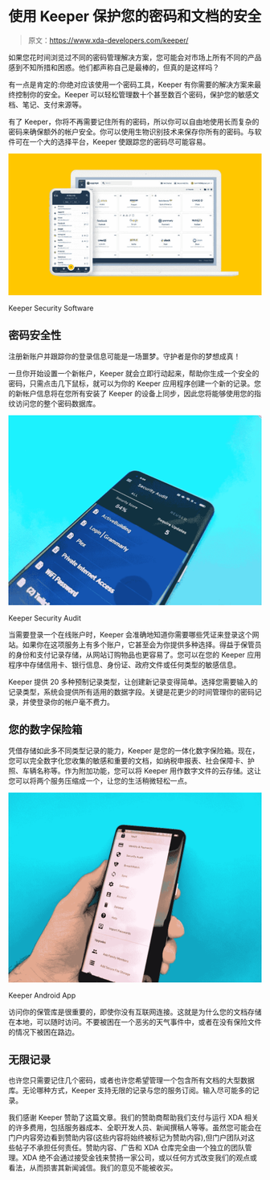 # 使用 Keeper 保护您的密码和文档的安全

> 原文：<https://www.xda-developers.com/keeper/>

如果您花时间浏览过不同的密码管理解决方案，您可能会对市场上所有不同的产品感到不知所措和困惑。他们都声称自己是最棒的，但真的是这样吗？

有一点是肯定的:你绝对应该使用一个密码工具，Keeper 有你需要的解决方案来最终控制你的安全。Keeper 可以轻松管理数十个甚至数百个密码，保护您的敏感文档、笔记、支付来源等。

有了 Keeper，你将不再需要记住所有的密码，所以你可以自由地使用长而复杂的密码来确保额外的帐户安全。你可以使用生物识别技术来保存你所有的密码。与软件可在一个大的选择平台，Keeper 使跟踪您的密码尽可能容易。

 <picture>![](img/dd9a285beb3f952b52461d2734c1fe20.png)</picture> 

Keeper Security Software

## 密码安全性

注册新账户并跟踪你的登录信息可能是一场噩梦。守护者是你的梦想成真！

一旦你开始设置一个新帐户，Keeper 就会立即行动起来，帮助你生成一个安全的密码，只需点击几下鼠标，就可以为你的 Keeper 应用程序创建一个新的记录。您的新帐户信息将在您所有安装了 Keeper 的设备上同步，因此您将能够使用您的指纹访问您的整个密码数据库。

 <picture>![](img/8da8d5ef95f706817ce5b2b9ed162ed4.png)</picture> 

Keeper Security Audit

当需要登录一个在线账户时，Keeper 会准确地知道你需要哪些凭证来登录这个网站。如果你在这项服务上有多个账户，它甚至会为你提供多种选择。得益于保管员的身份和支付记录存储，从网站订购物品也更容易了。您可以在您的 Keeper 应用程序中存储信用卡、银行信息、身份证、政府文件或任何类型的敏感信息。

Keeper 提供 20 多种预制记录类型，让创建新记录变得简单。选择您需要输入的记录类型，系统会提供所有适用的数据字段。关键是花更少的时间管理你的密码记录，并使登录你的帐户毫不费力。

## 您的数字保险箱

凭借存储如此多不同类型记录的能力，Keeper 是您的一体化数字保险箱。现在，您可以完全数字化您收集的敏感和重要的文档，如纳税申报表、社会保障卡、护照、车辆名称等。作为附加功能，您可以将 Keeper 用作数字文件的云存储。这让您可以将两个服务压缩成一个，让您的生活稍微轻松一点。

 <picture>![](img/d9d95b720a18e58bc6c2accb0373648c.png)</picture> 

Keeper Android App

访问你的保管库是很重要的，即使你没有互联网连接。这就是为什么您的文档存储在本地，可以随时访问。不要被困在一个恶劣的天气事件中，或者在没有保险文件的情况下被困在路边。

## 无限记录

也许您只需要记住几个密码，或者也许您希望管理一个包含所有文档的大型数据库。无论哪种方式，Keeper 支持无限的记录与您的服务订阅。输入尽可能多的记录。

我们感谢 Keeper 赞助了这篇文章。我们的赞助商帮助我们支付与运行 XDA 相关的许多费用，包括服务器成本、全职开发人员、新闻撰稿人等等。虽然您可能会在门户内容旁边看到赞助内容(这些内容将始终被标记为赞助内容),但门户团队对这些帖子不承担任何责任。赞助内容、广告和 XDA 仓库完全由一个独立的团队管理。XDA 绝不会通过接受金钱来赞扬一家公司，或以任何方式改变我们的观点或看法，从而损害其新闻诚信。我们的意见不能被收买。